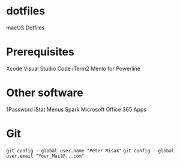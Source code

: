 # dotfiles
macOS Dotfiles

# Prerequisites
Xcode 
Visual Studio Code
iTerm2
Menlo for Powerline

# Other software
1Password
iStat Menus
Spark
Microsoft Office 365 Apps

# Git
`git config --global user.name "Peter Misak"`
`git config --global user.email "Your_Mail@...com"`

